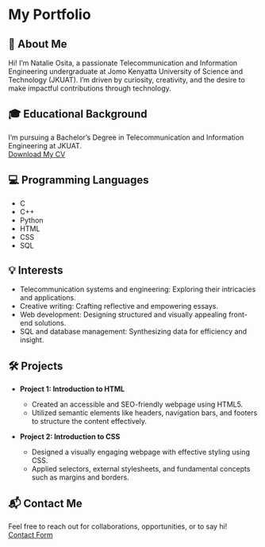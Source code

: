 # My Portfolio

## 📝 About Me
Hi! I’m Natalie Osita, a passionate Telecommunication and Information Engineering undergraduate at Jomo Kenyatta University of Science and Technology (JKUAT). I’m driven by curiosity, creativity, and the desire to make impactful contributions through technology.

## 🎓 Educational Background
I’m pursuing a Bachelor’s Degree in Telecommunication and Information Engineering at JKUAT.  
[Download My CV](#)

## 💻 Programming Languages
- C
- C++
- Python
- HTML
- CSS
- SQL

## 💡 Interests
- Telecommunication systems and engineering: Exploring their intricacies and applications.
- Creative writing: Crafting reflective and empowering essays.
- Web development: Designing structured and visually appealing front-end solutions.
- SQL and database management: Synthesizing data for efficiency and insight.

## 🛠️ Projects
- **Project 1: Introduction to HTML**
  - Created an accessible and SEO-friendly webpage using HTML5.
  - Utilized semantic elements like headers, navigation bars, and footers to structure the content effectively.
  
- **Project 2: Introduction to CSS**
  - Designed a visually engaging webpage with effective styling using CSS.
  - Applied selectors, external stylesheets, and fundamental concepts such as margins and borders. 

## 📬 Contact Me
Feel free to reach out for collaborations, opportunities, or to say hi!  
[Contact Form](#)
